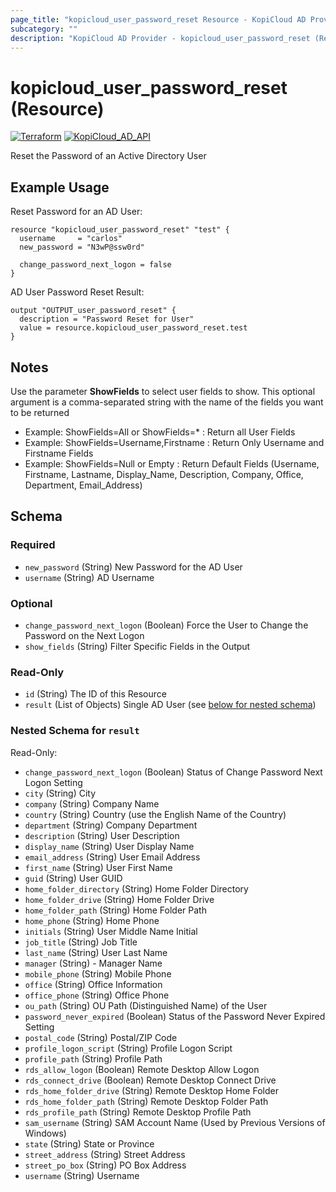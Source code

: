 ```yaml
---
page_title: "kopicloud_user_password_reset Resource - KopiCloud AD Provider"
subcategory: ""
description: "KopiCloud AD Provider - kopicloud_user_password_reset (Resource)"
---
```


# kopicloud_user_password_reset (Resource)
[![Terraform](https://img.shields.io/badge/terraform-v1.3+-blue.svg)](https://www.terraform.io/downloads.html) 
[![KopiCloud_AD_API](https://img.shields.io/badge/kopiCloud_ad-v1.0+-blueviolet.svg)](https://www.kopicloud-ad-api.com)

Reset the Password of an Active Directory User

## Example Usage

Reset Password for an AD User:
```
resource "kopicloud_user_password_reset" "test" {
  username     = "carlos"
  new_password = "N3wP@ssw0rd"

  change_password_next_logon = false
}
```

AD User Password Reset Result:
```
output "OUTPUT_user_password_reset" {
  description = "Password Reset for User"
  value = resource.kopicloud_user_password_reset.test
}
```

## Notes

Use the parameter **ShowFields** to select user fields to show. This optional argument is a comma-separated string with the name of the fields you want to be returned
- Example: ShowFields=All or ShowFields=* : Return all User Fields
- Example: ShowFields=Username,Firstname : Return Only Username and Firstname Fields
- Example: ShowFields=Null or Empty : Return Default Fields (Username, Firstname, Lastname, Display_Name, Description, Company, Office, Department, Email_Address)

## Schema

### Required

- `new_password` (String) New Password for the AD User
- `username` (String) AD Username

### Optional

- `change_password_next_logon` (Boolean) Force the User to Change the Password on the Next Logon
- `show_fields` (String) Filter Specific Fields in the Output

### Read-Only

- `id` (String) The ID of this Resource
- `result` (List of Objects) Single AD User (see [below for nested schema](#nestedatt--result))

<a id="nestedatt--result"></a>
### Nested Schema for `result`

Read-Only:

- `change_password_next_logon` (Boolean) Status of Change Password Next Logon Setting
- `city` (String) City
- `company` (String) Company Name
- `country` (String) Country (use the English Name of the Country)
- `department` (String) Company Department
- `description` (String) User Description
- `display_name` (String) User Display Name
- `email_address` (String) User Email Address
- `first_name` (String) User First Name
- `guid` (String) User GUID
- `home_folder_directory` (String) Home Folder Directory
- `home_folder_drive` (String) Home Folder Drive
- `home_folder_path` (String) Home Folder Path
- `home_phone` (String) Home Phone
- `initials` (String) User Middle Name Initial
- `job_title` (String) Job Title
- `last_name` (String) User Last Name
- `manager` (String) - Manager Name
- `mobile_phone` (String) Mobile Phone
- `office` (String) Office Information
- `office_phone` (String) Office Phone
- `ou_path` (String) OU Path (Distinguished Name) of the User
- `password_never_expired` (Boolean) Status of the Password Never Expired Setting
- `postal_code` (String) Postal/ZIP Code
- `profile_logon_script` (String) Profile Logon Script
- `profile_path` (String) Profile Path
- `rds_allow_logon` (Boolean) Remote Desktop Allow Logon
- `rds_connect_drive` (Boolean) Remote Desktop Connect Drive
- `rds_home_folder_drive` (String) Remote Desktop Home Folder
- `rds_home_folder_path` (String) Remote Desktop Folder Path
- `rds_profile_path` (String) Remote Desktop Profile Path
- `sam_username` (String) SAM Account Name (Used by Previous Versions of Windows)
- `state` (String) State or Province
- `street_address` (String) Street Address
- `street_po_box` (String) PO Box Address
- `username` (String) Username
